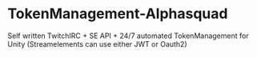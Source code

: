 # TokenManagement-Alphasquad
 Self written TwitchIRC + SE API + 24/7 automated TokenManagement for Unity (Streamelements can use either JWT or Oauth2)
